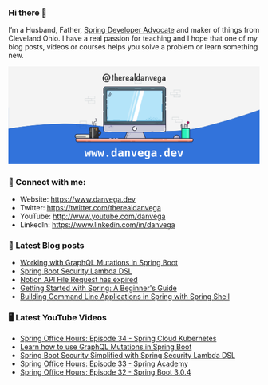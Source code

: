 ### Hi there 👋

I’m a Husband, Father, [Spring Developer Advocate](https://tanzu.vmware.com/developer/advocates/) and maker of things from Cleveland Ohio. I have a real passion for teaching and I hope that one of my blog posts, videos or courses helps you solve a problem or learn something new.

![Profile Header](./github_profile_header.png)

### 🤝 Connect with me:

- Website: https://www.danvega.dev
- Twitter: https://twitter.com/therealdanvega
- YouTube: http://www.youtube.com/danvega
- LinkedIn: https://www.linkedin.com/in/danvega

### 📝 Latest Blog posts

<!-- BLOG-POST-LIST:START -->
- [Working with GraphQL Mutations in Spring Boot](https://www.danvega.dev/blog/2023/03/20/graphql-mutations)
- [Spring Boot Security Lambda DSL](https://www.danvega.dev/blog/2023/03/15/spring-security-lambda-dsl)
- [Notion API File Request has expired](https://www.danvega.dev/blog/2023/03/12/notion-api-file-expired)
- [Getting Started with Spring: A Beginner&#39;s Guide](https://www.danvega.dev/blog/2023/03/09/spring-boot-crash-course)
- [Building Command Line Applications in Spring with Spring Shell](https://www.danvega.dev/blog/2023/03/02/spring-shell-intro)
<!-- BLOG-POST-LIST:END -->

### 🖥 Latest YouTube Videos

<!-- YOUTUBE:START -->
- [Spring Office Hours: Episode 34 - Spring Cloud Kubernetes](https://www.youtube.com/watch?v=f5H0dIHY-L4)
- [Learn how to use GraphQL Mutations in Spring Boot](https://www.youtube.com/watch?v=u3FFRq3-0CM)
- [Spring Boot Security Simplified with Spring Security Lambda DSL](https://www.youtube.com/watch?v=PWnEZh_t0WI)
- [Spring Office Hours: Episode 33 - Spring Academy](https://www.youtube.com/watch?v=BvP4tCJ5YSs)
- [Spring Office Hours: Episode 32 - Spring Boot 3.0.4](https://www.youtube.com/watch?v=eRMbHR5LnOc)
<!-- YOUTUBE:END -->
